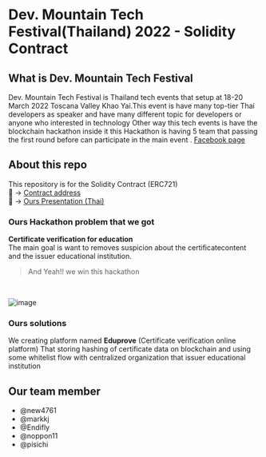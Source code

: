 # **Dev. Mountain Tech Festival(Thailand) 2022 - Solidity Contract**


## What is Dev. Mountain Tech Festival  

Dev. Mountain Tech Festival is Thailand tech events that setup at
18-20 March 2022 Toscana Valley Khao Yai.This event is have many top-tier Thai developers as speaker and have many different topic for developers or anyone who interested in technology
Other way this tech events is have the blockchain hackathon inside it 
this Hackathon is having 5 team that passing the first round before can participate in the main event .
[Facebook page](https://www.facebook.com/devmountaintechfestival/?ref=page_internal)
## About this repo
This repository is for the Solidity Contract (ERC721) <br>
:bookmark_tabs: -> [Contract address](https://testnet.bscscan.com/address/0x4b5e5d9fe104722e75b9b671a20efa31c9d2bd75#code) <br>
:newspaper: ->        [Ours Presentation (Thai)](https://docs.google.com/presentation/d/16d5bD5Ru74sfditDaeJPu73X5vpyMydQS6dL8hUu3EQ/edit#slide=id.g11e4d075bea_1_27)
### Ours Hackathon problem that we got
**Certificate verification for education** <br> 
The main goal is want to removes suspicion about the certificatecontent and the issuer educational institution.
> And Yeah!! we win this hackathon 
<br>

![image](https://user-images.githubusercontent.com/30498964/168614013-f3be9e2c-c360-4fbd-9f85-6d24a635f407.png)

### Ours solutions
We creating platform named **Eduprove** (Certificate verification online platform)
That storing hashing of certificate data on blockchain and using some whitelist flow with centralized organization that issuer educational institution


## Our team member

* @new4761 
* @markkj 
* @Endifly
* @noppon11
* @pisichi

